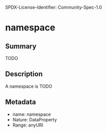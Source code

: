 SPDX-License-Identifier: Community-Spec-1.0

# namespace

## Summary

TODO

## Description

A namespace is TODO

## Metadata

- name: namespace
- Nature: DataProperty
- Range: anyURI

